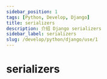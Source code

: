 ```yaml
---
sidebar_position: 1
tags: [Python, Develop, Django]
title: serializers
description: 介绍 Django serializers
sidebar_label: serializers
slug: /develop/python/django/use/1
---
```

# serializers